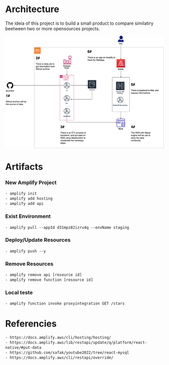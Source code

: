 # Architecture
The ideia of this project is to build a small product to compare similatiry beetween two or more opensources projects.

![plot](./assets/Code_Synergy-POC.drawio.png)


# Artifacts
### New Amplify Project
    - amplify init 
    - amplify add hosting
    - amplify add api
### Exist Environment
    - amplify pull --appId d31mpz82izrv4q --envName staging
### Deploy/Update Resources
    - amplify push --y
### Remove Resources
    - amplify remove api [resource id]
    - amplify remove function [resource id]
### Local teste
    - amplify function invoke proxyintegration GET /stars
# Referencies
    - https://docs.amplify.aws/cli/hosting/hosting/
    - https://docs.amplify.aws/lib/restapi/update/q/platform/react-native/#put-data
    - https://github.com/safak/youtube2022/tree/react-mysql
    - https://docs.amplify.aws/cli/restapi/override/
